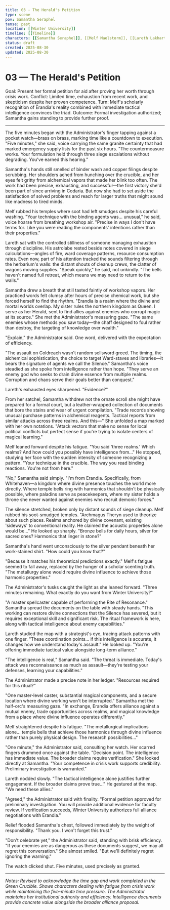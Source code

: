 ```yaml
---
title: 03 - The Herald's Petition
type: scene
pov: Samantha Seraphel
tense: past
location: [[Winter University]]
timeline: [[Timeline]]
characters: [[Samantha Seraphel]], [[Melf Maelstorm]], [[Lareth Lakhart]], Administrator
status: draft
created: 2025-08-30
updated: 2025-08-30
---
```


# 03 — The Herald's Petition

Goal: Present her formal petition for aid after proving her worth through crisis work.
Conflict: Limited time, exhaustion from recent work, and skepticism despite her proven competence.
Turn: Melf's scholarly recognition of Erandia's reality combined with immediate tactical intelligence convinces the triad.
Outcome: Formal investigation authorized; Samantha gains standing to provide further proof.

---

The five minutes began with the Administrator's finger tapping against a pocket watch—brass on brass, marking time like a countdown to execution. "Five minutes," she said, voice carrying the same granite certainty that had marked emergency supply lists for the past six hours. "The countermeasure works. Your formulation held through three siege escalations without degrading. You've earned this hearing."

Samantha's hands still smelled of binder wash and copper filings despite scrubbing. Her shoulders ached from hunching over the crucible, and her eyes felt gritty from alchemical vapors that made her blink too often. The work had been precise, exhausting, and successful—the first victory she'd been part of since arriving in Codaria. But now she had to set aside the satisfaction of solved problems and reach for larger truths that might sound like madness to tired minds.

Melf rubbed his temples where soot had left smudges despite his careful washing. "Your technique with the binding agents was... unusual," he said, voice hoarse from breathing workshop air. "Precise in ways I don't have terms for. Like you were reading the components' intentions rather than their properties."

Lareth sat with the controlled stillness of someone managing exhaustion through discipline. His astrolabe rested beside notes covered in siege calculations—angles of fire, ward coverage patterns, resource consumption rates. Even now, part of his attention tracked the sounds filtering through the herbarium's walls: the distant shouts of cleanup crews, the clatter of wagons moving supplies. "Speak quickly," he said, not unkindly. "The bells haven't named full retreat, which means we may need to return to the walls."

Samantha drew a breath that still tasted faintly of workshop vapors. Her practiced words felt clumsy after hours of precise chemical work, but she forced herself to find the rhythm. "Erandia is a realm where the divine and mortal worlds overlap. My sister rules the northern kingdom as Queen. I serve as her Herald, sent to find allies against enemies who corrupt magic at its source." She met the Administrator's measuring gaze. "The same enemies whose methods you saw today—the chaff designed to foul rather than destroy, the targeting of knowledge over wealth."

"Explain," the Administrator said. One word, delivered with the expectation of efficiency.

"The assault on Coldreach wasn't random sellsword greed. The timing, the alchemical sophistication, the choice to target Ward-staves and libraries—it bears the signature of agents we call the Silence." Samantha's voice steadied as she spoke from intelligence rather than hope. "They serve an enemy god who seeks to drain divine essence from multiple realms. Corruption and chaos serve their goals better than conquest."

Lareth's exhausted eyes sharpened. "Evidence?"

From her satchel, Samantha withdrew not the ornate scroll she might have prepared for a formal court, but a leather-wrapped collection of documents that bore the stains and wear of urgent compilation. "Trade records showing unusual purchase patterns in alchemical reagents. Tactical reports from similar attacks across three realms. And this—" She unfolded a map marked with her own notations. "Attack vectors that make no sense for local political conflicts but perfect sense if you're trying to isolate centers of magical learning."

Melf leaned forward despite his fatigue. "You said 'three realms.' Which realms? And how could you possibly have intelligence from..." He stopped, studying her face with the sudden intensity of someone recognizing a pattern. "Your technique in the crucible. The way you read binding reactions. You're not from here."

"No," Samantha said simply. "I'm from Erandia. Specifically, from Whitehaven—a kingdom where divine presence touches the world more directly. Where temple bells ring with harmonics that shouldn't be physically possible, where paladins serve as peacekeepers, where my sister holds a throne she never wanted against enemies who recruit demonic forces."

The silence stretched, broken only by distant sounds of siege cleanup. Melf rubbed his soot-smudged temples. "Archmagus Theryn used to theorize about such places. Realms anchored by divine covenant, existing 'sideways' to conventional reality. He claimed the acoustic properties alone would be..." He looked up sharply. "Bronze bells for daily hours, silver for sacred ones? Harmonics that linger in stone?"

Samantha's hand went unconsciously to the silver pendant beneath her work-stained shirt. "How could you know that?"

"Because it matches his theoretical predictions exactly." Melf's fatigue seemed to fall away, replaced by the hunger of a scholar scenting truth. "The metallurgy alone would require divine influence to achieve those harmonic properties."

The Administrator's tusks caught the light as she leaned forward. "Three minutes remaining. What exactly do you want from Winter University?"

"A master spellcaster capable of performing the Rite of Resonance." Samantha spread the documents on the table with steady hands. "This working can restore divine connections that the Silence has severed, but it requires exceptional skill and significant risk. The ritual framework is here, along with tactical intelligence about enemy capabilities."

Lareth studied the map with a strategist's eye, tracing attack patterns with one finger. "These coordination points... if this intelligence is accurate, it changes how we understand today's assault." He looked up. "You're offering immediate tactical value alongside long-term alliance."

"The intelligence is real," Samantha said. "The threat is immediate. Today's attack was reconnaissance as much as assault—they're testing your defenses, learning your capabilities."

The Administrator made a precise note in her ledger. "Resources required for this ritual?"

"One master-level caster, substantial magical components, and a secure location where divine working won't be interrupted." Samantha met the half-orc's measuring gaze. "In exchange, Erandia offers alliance against a mutual enemy, trade opportunities across realms, and magical knowledge from a place where divine influence operates differently."

Melf straightened despite his fatigue. "The metallurgical implications alone... temple bells that achieve those harmonics through divine influence rather than purely physical design. The research possibilities..."

"One minute," the Administrator said, consulting her watch. Her scarred fingers drummed once against the table. "Decision point. The intelligence has immediate value. The broader claims require verification." She looked directly at Samantha. "Your competence in crisis work supports credibility. Preliminary investigation is warranted."

Lareth nodded slowly. "The tactical intelligence alone justifies further engagement. If the broader claims prove true..." He gestured at the map. "We need these allies."

"Agreed," the Administrator said with finality. "Formal petition approved for preliminary investigation. You will provide additional evidence for faculty review. If verification succeeds, Winter University authorizes full alliance negotiations with Erandia."

Relief flooded Samantha's chest, followed immediately by the weight of responsibility. "Thank you. I won't forget this trust."

"Don't celebrate yet," the Administrator said, standing with brisk efficiency. "If your enemies are as dangerous as these documents suggest, we may all regret this conversation." She almost smiled. "But we'll definitely regret ignoring the warning."

The watch clicked shut. Five minutes, used precisely as granted.

---

*Notes: Revised to acknowledge the time gap and work completed in the Green Crucible. Shows characters dealing with fatigue from crisis work while maintaining the five-minute time pressure. The Administrator maintains her institutional authority and efficiency. Intelligence documents provide concrete value alongside the broader alliance proposal.*
